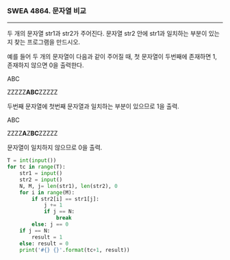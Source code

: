 ### SWEA 4864. 문자열 비교

---

두 개의 문자열 str1과 str2가 주어진다. 문자열 str2 안에 str1과 일치하는 부분이 있는지 찾는 프로그램을 만드시오.

예를 들어 두 개의 문자열이 다음과 같이 주어질 때, 첫 문자열이 두번째에 존재하면 1, 존재하지 않으면 0을 출력한다.
 

ABC

ZZZZZ**ABC**ZZZZZ

두번째 문자열에 첫번째 문자열과 일치하는 부분이 있으므로 1을 출력.
 

ABC

ZZZZ**A**Z**BC**ZZZZZ

문자열이 일치하지 않으므로 0을 출력.



```python
T = int(input())
for tc in range(T):
    str1 = input()
    str2 = input()
    N, M, j= len(str1), len(str2), 0 
    for i in range(M):
        if str2[i] == str1[j]:
            j += 1
            if j == N:
                break
        else: j == 0
    if j == N:
        result = 1
    else: result = 0
    print('#{} {}'.format(tc+1, result))
```

